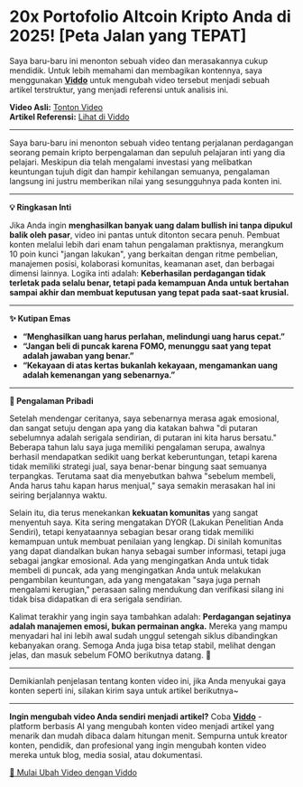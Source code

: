 # 20x Portofolio Altcoin Kripto Anda di 2025! [Peta Jalan yang TEPAT]

Saya baru-baru ini menonton sebuah video dan merasakannya cukup mendidik. Untuk lebih memahami dan membagikan kontennya, saya menggunakan **[Viddo](https://viddo.pro/)** untuk mengubah video tersebut menjadi sebuah artikel terstruktur, yang menjadi referensi untuk analisis ini.

**Video Asli:** [Tonton Video](https://www.youtube.com/watch?v=q2vykOr2zic)  
**Artikel Referensi:** [Lihat di Viddo](https://viddo.pro/zh/video-result/67bb32df-bd55-4610-935d-d2d69ee5ea5f)

---

Saya baru-baru ini menonton sebuah video tentang perjalanan perdagangan seorang pemain kripto berpengalaman dan sepuluh pelajaran inti yang dia pelajari. Meskipun dia telah mengalami investasi yang melibatkan keuntungan tujuh digit dan hampir kehilangan semuanya, pengalaman langsung ini justru memberikan nilai yang sesungguhnya pada konten ini.

---

**💡 Ringkasan Inti**

Jika Anda ingin **menghasilkan banyak uang dalam bullish ini tanpa dipukul balik oleh pasar**, video ini pantas untuk ditonton secara penuh. Pembuat konten melalui lebih dari enam tahun pengalaman praktisnya, merangkum 10 poin kunci "jangan lakukan", yang berkaitan dengan ritme pembelian, manajemen posisi, kolaborasi komunitas, keamanan aset, dan berbagai dimensi lainnya. Logika inti adalah: **Keberhasilan perdagangan tidak terletak pada selalu benar, tetapi pada kemampuan Anda untuk bertahan sampai akhir dan membuat keputusan yang tepat pada saat-saat krusial.**

---

**✨ Kutipan Emas**

- **“Menghasilkan uang harus perlahan, melindungi uang harus cepat.”**
- **“Jangan beli di puncak karena FOMO, menunggu saat yang tepat adalah jawaban yang benar.”**
- **“Kekayaan di atas kertas bukanlah kekayaan, mengamankan uang adalah kemenangan yang sebenarnya.”**

---

**🧠 Pengalaman Pribadi**

Setelah mendengar ceritanya, saya sebenarnya merasa agak emosional, dan sangat setuju dengan apa yang dia katakan bahwa "di putaran sebelumnya adalah serigala sendirian, di putaran ini kita harus bersatu." Beberapa tahun lalu saya juga memiliki pengalaman serupa, awalnya berhasil mendapatkan sedikit uang berkat keberuntungan, tetapi karena tidak memiliki strategi jual, saya benar-benar bingung saat semuanya terpangkas. Terutama saat dia menyebutkan bahwa "sebelum membeli, Anda harus tahu kapan harus menjual," saya semakin merasakan hal ini seiring berjalannya waktu.

Selain itu, dia terus menekankan **kekuatan komunitas** yang sangat menyentuh saya. Kita sering mengatakan DYOR (Lakukan Penelitian Anda Sendiri), tetapi kenyataannya sebagian besar orang tidak memiliki kemampuan untuk membuat penilaian yang lengkap. Di sinilah komunitas yang dapat diandalkan bukan hanya sebagai sumber informasi, tetapi juga sebagai jangkar emosional. Ada yang mengingatkan Anda untuk tidak membeli di puncak, ada yang mengingatkan Anda untuk melakukan pengambilan keuntungan, ada yang mengatakan "saya juga pernah mengalami kerugian," perasaan saling mendukung dan verifikasi silang ini tidak bisa didapatkan di era serigala sendirian.

Kalimat terakhir yang ingin saya tambahkan adalah: **Perdagangan sejatinya adalah manajemen emosi, bukan permainan angka.** Mereka yang mampu menyadari hal ini lebih awal sudah unggul setengah siklus dibandingkan kebanyakan orang. Semoga Anda juga bisa tetap stabil, melihat dengan jelas, dan masuk sebelum FOMO berikutnya datang. 💪

---

Demikianlah penjelasan tentang konten video ini, jika Anda menyukai gaya konten seperti ini, silakan kirim saya untuk artikel berikutnya~

---

**Ingin mengubah video Anda sendiri menjadi artikel?** Coba **[Viddo](https://viddo.pro/)** - platform berbasis AI yang mengubah konten video menjadi artikel yang menarik dan mudah dibaca dalam hitungan menit. Sempurna untuk kreator konten, pendidik, dan profesional yang ingin mengubah konten video mereka untuk blog, media sosial, atau dokumentasi.

[🚀 Mulai Ubah Video dengan Viddo](https://viddo.pro/)